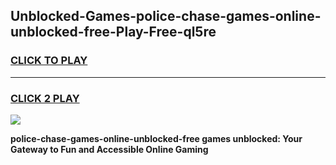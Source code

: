 
## Unblocked-Games-police-chase-games-online-unblocked-free-Play-Free-ql5re
<h3>
<a href="https://premium76.site?title=police-chase-games-online-unblocked-free&ref=17A">CLICK TO PLAY</a></h3>
<hr>

<h3>
<a href="https://premium76.site?title=police-chase-games-online-unblocked-free&ref=17A">CLICK 2 PLAY</a>
  
</h3>

<a href="https://premium76.site?title=police-chase-games-online-unblocked-free&ref=17A"><img src="https://clearcache.store/games.png"></a>


**police-chase-games-online-unblocked-free games unblocked: Your Gateway to Fun and Accessible Online Gaming**

